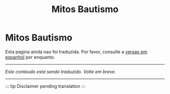 ﻿---
title: Mitos Bautismo
---

<!-- TODO: translation missing -->

# Mitos Bautismo

Esta pagina ainda nao foi traduzida. Por favor, consulte a [versao em espanhol](/es/mitos-bautismo) por enquanto.

---

*Este conteudo esta sendo traduzido. Volte em breve.*

---

::: tip
Disclaimer pending translation
:::

